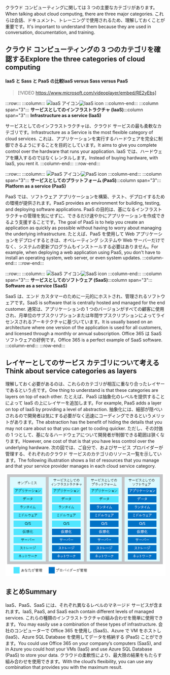 <span data-ttu-id="b4aa6-101">クラウド コンピューティングに関しては 3 つの主要なカテゴリがあります。</span><span class="sxs-lookup"><span data-stu-id="b4aa6-101">When talking about cloud computing, there are three major categories.</span></span> <span data-ttu-id="b4aa6-102">これらは会話、ドキュメント、トレーニングで使用されるため、理解しておくことが重要です。</span><span class="sxs-lookup"><span data-stu-id="b4aa6-102">It's important to understand them because they are used in conversation, documentation, and training.</span></span>

## <a name="explore-the-three-categories-of-cloud-computing"></a><span data-ttu-id="b4aa6-103">クラウド コンピューティングの 3 つのカテゴリを確認する</span><span class="sxs-lookup"><span data-stu-id="b4aa6-103">Explore the three categories of cloud computing</span></span>

#### <a name="iaas-versus-sass-versus-paas"></a><span data-ttu-id="b4aa6-104">IaaS と Sass と PaaS の比較</span><span class="sxs-lookup"><span data-stu-id="b4aa6-104">IaaS versus Sass versus PaaS</span></span>

> [!VIDEO https://www.microsoft.com/videoplayer/embed/RE2yEbs]

:::row:::
  :::column:::
    <span data-ttu-id="b4aa6-105">![IaaS アイコン](../media/5-iaas.png)</span><span class="sxs-lookup"><span data-stu-id="b4aa6-105">![IaaS icon](../media/5-iaas.png)</span></span>
  :::column-end:::
  <span data-ttu-id="b4aa6-106">:::column span="3"::: **サービスとしてのインフラストラクチャ (IaaS)**</span><span class="sxs-lookup"><span data-stu-id="b4aa6-106">:::column span="3"::: **Infrastructure as a service (IaaS)**</span></span>

<span data-ttu-id="b4aa6-107">サービスとしてのインフラストラクチャは、クラウド サービスの最も柔軟なカテゴリです。</span><span class="sxs-lookup"><span data-stu-id="b4aa6-107">Infrastructure as a Service is the most flexible category of cloud services.</span></span> <span data-ttu-id="b4aa6-108">これは、アプリケーションを実行するハードウェアを完全に制御できるようにすることを目的としています。</span><span class="sxs-lookup"><span data-stu-id="b4aa6-108">It aims to give you complete control over the hardware that runs your application.</span></span> <span data-ttu-id="b4aa6-109">IaaS では、ハードウェアを購入するのではなくレンタルします。</span><span class="sxs-lookup"><span data-stu-id="b4aa6-109">Instead of buying hardware, with IaaS, you rent it.</span></span>
  :::column-end:::
:::row-end:::

:::row:::
  :::column:::
    <span data-ttu-id="b4aa6-110">![PaaS アイコン](../media/5-paas.png)</span><span class="sxs-lookup"><span data-stu-id="b4aa6-110">![PaaS icon](../media/5-paas.png)</span></span>
  :::column-end:::
  <span data-ttu-id="b4aa6-111">:::column span="3"::: **サービスとしてのプラットフォーム (PaaS)**</span><span class="sxs-lookup"><span data-stu-id="b4aa6-111">:::column span="3"::: **Platform as a service (PaaS)**</span></span>

<span data-ttu-id="b4aa6-112">PaaS では、ソフトウェア アプリケーションを構築、テスト、デプロイするための環境が提供されます。</span><span class="sxs-lookup"><span data-stu-id="b4aa6-112">PaaS provides an environment for building, testing, and deploying software applications.</span></span> <span data-ttu-id="b4aa6-113">PaaS の目的は、基になるインフラストラクチャの管理を気にせずに、できるだけ速やかにアプリケーションを作成できるよう支援することです。</span><span class="sxs-lookup"><span data-stu-id="b4aa6-113">The goal of PaaS is to help you create an application as quickly as possible without having to worry about managing the underlying infrastructure.</span></span> <span data-ttu-id="b4aa6-114">たとえば、PaaS を使用して Web アプリケーションをデプロイするときは、オペレーティング システムや Web サーバーだけでなく、システムの更新プログラムもインストールする必要はありません。</span><span class="sxs-lookup"><span data-stu-id="b4aa6-114">For example, when deploying a web application using PaaS, you don't have to install an operating system, web server, or even system updates.</span></span>
  :::column-end:::
:::row-end:::

:::row:::
  :::column:::
    <span data-ttu-id="b4aa6-115">![SaaS アイコン](../media/5-saas.png)</span><span class="sxs-lookup"><span data-stu-id="b4aa6-115">![SaaS icon](../media/5-saas.png)</span></span>
  :::column-end:::
  <span data-ttu-id="b4aa6-116">:::column span="3"::: **サービスとしてのソフトウェア (SaaS)**</span><span class="sxs-lookup"><span data-stu-id="b4aa6-116">:::column span="3"::: **Software as a service (SaaS)**</span></span>

<span data-ttu-id="b4aa6-117">SaaS は、エンド カスタマーのために一元的にホストされ、管理されるソフトウェアです。</span><span class="sxs-lookup"><span data-stu-id="b4aa6-117">SaaS is software that is centrally hosted and managed for the end customer.</span></span> <span data-ttu-id="b4aa6-118">通常は、アプリケーションの 1 つのバージョンがすべての顧客に使用され、月単位のサブスクリプションまたは年間サブスクリプションによってライセンスされるアーキテクチャに基づいています。</span><span class="sxs-lookup"><span data-stu-id="b4aa6-118">It is usually based on an architecture where one version of the application is used for all customers, and licensed through a monthly or annual subscription.</span></span> <span data-ttu-id="b4aa6-119">Office 365 は SaaS ソフトウェアの好例です。</span><span class="sxs-lookup"><span data-stu-id="b4aa6-119">Office 365 is a perfect example of SaaS software.</span></span>
  :::column-end:::
:::row-end:::

## <a name="think-about-service-categories-as-layers"></a><span data-ttu-id="b4aa6-120">レイヤーとしてのサービス カテゴリについて考える</span><span class="sxs-lookup"><span data-stu-id="b4aa6-120">Think about service categories as layers</span></span>

<span data-ttu-id="b4aa6-121">理解しておく必要があるのは、これらのカテゴリが相互に重なり合ったレイヤーであるという点です。</span><span class="sxs-lookup"><span data-stu-id="b4aa6-121">One thing to understand is that these categories are layers on top of each other.</span></span> <span data-ttu-id="b4aa6-122">たとえば、PaaS は抽象化のレベルを提供することによって IaaS の上にレイヤーを追加します。</span><span class="sxs-lookup"><span data-stu-id="b4aa6-122">For example, PaaS adds a layer on top of IaaS by providing a level of abstraction.</span></span> <span data-ttu-id="b4aa6-123">抽象化には、細部が隠ぺいされるので開発者は気にする必要がなく迅速にコーディングできるというメリットがあります。</span><span class="sxs-lookup"><span data-stu-id="b4aa6-123">The abstraction has the benefit of hiding the details that you may not care about so that you can get to coding quicker.</span></span> <span data-ttu-id="b4aa6-124">ただし、その対価の 1 つとして、基になるハードウェアについて開発者が制御できる範囲は狭くなります。</span><span class="sxs-lookup"><span data-stu-id="b4aa6-124">However, one cost of that is that you have less control over the underlying hardware.</span></span> <span data-ttu-id="b4aa6-125">次の図では、ご自分で、およびサービス プロバイダーが管理する、それぞれのクラウド サービスのカテゴリのリソース一覧を示しています。</span><span class="sxs-lookup"><span data-stu-id="b4aa6-125">The following illustration shows a list of resources that you manage and that your service provider manages in each cloud service category.</span></span>

![クラウド サービスの各カテゴリの抽象化レベルを示す図。](../media/5-layer-diagram.png)

## <a name="summary"></a><span data-ttu-id="b4aa6-127">まとめ</span><span class="sxs-lookup"><span data-stu-id="b4aa6-127">Summary</span></span>

<span data-ttu-id="b4aa6-128">IaaS、PaaS、SaaS には、それぞれ異なるレベルのマネージド サービスが含まれます。</span><span class="sxs-lookup"><span data-stu-id="b4aa6-128">IaaS, PaaS, and SaaS each contain different levels of managed services.</span></span> <span data-ttu-id="b4aa6-129">これらの種類のインフラストラクチャの組み合わせを簡単に使用できます。</span><span class="sxs-lookup"><span data-stu-id="b4aa6-129">You may easily use a combination of these types of infrastructure.</span></span> <span data-ttu-id="b4aa6-130">会社のコンピューターで Office 365 を使用し (SaaS)、Azure で VM をホストし (IaaS)、Azure SQL Database を使用してデータを格納する (PaaS) ことができます。</span><span class="sxs-lookup"><span data-stu-id="b4aa6-130">You could use Office 365 on your company’s computers (SaaS), and in Azure you could host your VMs (IaaS) and use Azure SQL Database (PaaS) to store your data.</span></span> <span data-ttu-id="b4aa6-131">クラウドの柔軟性により、最大限の結果をもたらす組み合わせを使用できます。</span><span class="sxs-lookup"><span data-stu-id="b4aa6-131">With the cloud’s flexibility, you can use any combination that provides you with the maximum result.</span></span>
